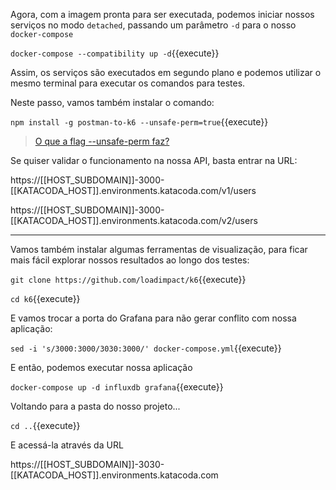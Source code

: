 Agora, com a imagem pronta para ser executada, podemos iniciar nossos serviços no modo `detached`, passando um parâmetro `-d` para o nosso `docker-compose`

`docker-compose --compatibility up -d`{{execute}}

Assim, os serviços são executados em segundo plano e podemos utilizar o mesmo terminal para executar os comandos para testes.

Neste passo, vamos também instalar o comando:

`npm install -g postman-to-k6 --unsafe-perm=true`{{execute}}

> [O que a flag --unsafe-perm faz?](https://geedew.com/What-does-unsafe-perm-in-npm-actually-do/)

Se quiser validar o funcionamento na nossa API, basta entrar na URL:

https://[[HOST_SUBDOMAIN]]-3000-[[KATACODA_HOST]].environments.katacoda.com/v1/users

https://[[HOST_SUBDOMAIN]]-3000-[[KATACODA_HOST]].environments.katacoda.com/v2/users

---

Vamos também instalar algumas ferramentas de visualização, para ficar mais fácil explorar nossos resultados ao longo dos testes:

`git clone https://github.com/loadimpact/k6`{{execute}}

`cd k6`{{execute}}

E vamos trocar a porta do Grafana para não gerar conflito com nossa aplicação:

`sed -i 's/3000:3000/3030:3000/' docker-compose.yml`{{execute}}

E então, podemos executar nossa aplicação

`docker-compose up -d influxdb grafana`{{execute}}

Voltando para a pasta do nosso projeto...

`cd ..`{{execute}}

E acessá-la através da URL

https://[[HOST_SUBDOMAIN]]-3030-[[KATACODA_HOST]].environments.katacoda.com
